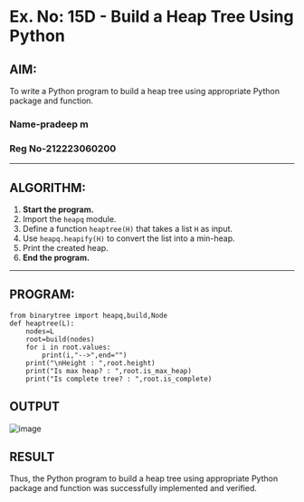# Ex. No: 15D - Build a Heap Tree Using Python

## AIM:
To write a Python program to build a heap tree using appropriate Python package and function.
### Name-pradeep m
### Reg No-212223060200
---

## ALGORITHM:

1. **Start the program.**
2. Import the `heapq` module.
3. Define a function `heaptree(H)` that takes a list `H` as input.
4. Use `heapq.heapify(H)` to convert the list into a min-heap.
5. Print the created heap.
6. **End the program.**

---

## PROGRAM:

```
from binarytree import heapq,build,Node
def heaptree(L):
    nodes=L
    root=build(nodes)
    for i in root.values:
        print(i,"-->",end="")
    print("\nHeight : ",root.height)
    print("Is max heap? : ",root.is_max_heap)
    print("Is complete tree? : ",root.is_complete)

```

## OUTPUT
![image](https://github.com/user-attachments/assets/6b2fec2c-dca4-45a7-b2bc-4c5afe6d3ca1)


## RESULT
Thus, the Python program to build a heap tree using appropriate Python package and function was successfully implemented and verified.
